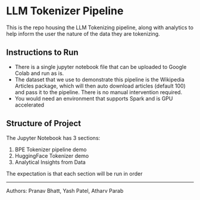 # LLM Tokenizer Pipeline
This is the repo housing the LLM Tokenizing pipeline, along with analytics to help inform the user the nature of the data they are tokenizing. 

## Instructions to Run
* There is a single jupyter notebook file that can be uploaded to Google Colab and run as is.
* The dataset that we use to demonstrate this pipeline is the Wikipedia Articles package, which will then auto download articles (default 100) and pass it to the pipeline. There is no manual intervention required.
* You would need an environment that supports Spark and is GPU accelerated

## Structure of Project
The Jupyter Notebook has 3 sections:
1) BPE Tokenizer pipeline demo
2) HuggingFace Tokenizer demo
3) Analytical Insights from Data

The expectation is that each section will be run in order

---
Authors: Pranav Bhatt, Yash Patel, Atharv Parab
